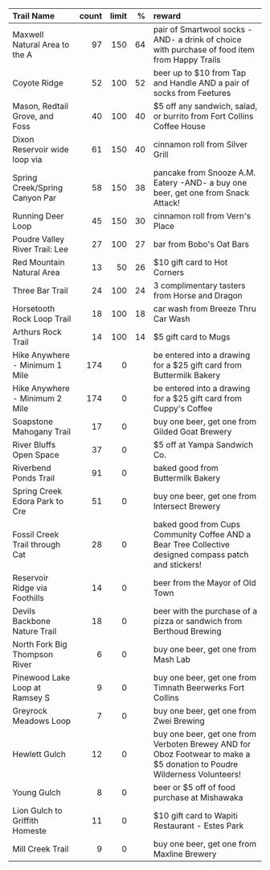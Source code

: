 | Trail Name                     |   count |   limit |   % | reward                                                                                                                  |
|:-------------------------------|--------:|--------:|----:|:------------------------------------------------------------------------------------------------------------------------|
| Maxwell Natural Area to the A  |      97 |     150 |  64 | pair of Smartwool socks -AND- a drink of choice with purchase of food item from Happy Trails                            |
| Coyote Ridge                   |      52 |     100 |  52 | beer up to $10 from Tap and Handle AND a pair of socks from Feetures                                                    |
| Mason, Redtail Grove, and Foss |      40 |     100 |  40 | $5 off any sandwich, salad, or burrito from Fort Collins Coffee House                                                   |
| Dixon Reservoir wide loop via  |      61 |     150 |  40 | cinnamon roll from Silver Grill                                                                                         |
| Spring Creek/Spring Canyon Par |      58 |     150 |  38 | pancake from Snooze A.M. Eatery -AND- a buy one beer, get one from Snack Attack!                                        |
| Running Deer Loop              |      45 |     150 |  30 | cinnamon roll from Vern's Place                                                                                         |
| Poudre Valley River Trail: Lee |      27 |     100 |  27 | bar from Bobo's Oat Bars                                                                                                |
| Red Mountain Natural Area      |      13 |      50 |  26 | $10 gift card to Hot Corners                                                                                            |
| Three Bar Trail                |      24 |     100 |  24 | 3 complimentary tasters from Horse and Dragon                                                                           |
| Horsetooth Rock Loop Trail     |      18 |     100 |  18 | car wash from Breeze Thru Car Wash                                                                                      |
| Arthurs Rock Trail             |      14 |     100 |  14 | $5 gift card to Mugs                                                                                                    |
| Hike Anywhere - Minimum 1 Mile |     174 |       0 |     | be entered into a drawing for a $25 gift card from Buttermilk Bakery                                                    |
| Hike Anywhere - Minimum 2 Mile |     174 |       0 |     | be entered into a drawing for a $25 gift card from Cuppy's Coffee                                                       |
| Soapstone Mahogany Trail       |      17 |       0 |     | buy one beer, get one from Gilded Goat Brewery                                                                          |
| River Bluffs Open Space        |      37 |       0 |     | $5 off at Yampa Sandwich Co.                                                                                            |
| Riverbend Ponds Trail          |      91 |       0 |     | baked good from Buttermilk Bakery                                                                                       |
| Spring Creek Edora Park to Cre |      51 |       0 |     | buy one beer, get one from Intersect Brewery                                                                            |
| Fossil Creek Trail through Cat |      28 |       0 |     | baked good from Cups Community Coffee AND a Bear Tree Collective designed compass patch and stickers!                   |
| Reservoir Ridge via Foothills  |      14 |       0 |     | beer from the Mayor of Old Town                                                                                         |
| Devils Backbone Nature Trail   |      18 |       0 |     | beer with the purchase of a pizza or sandwich from Berthoud Brewing                                                     |
| North Fork Big Thompson River  |       6 |       0 |     | buy one beer, get one from Mash Lab                                                                                     |
| Pinewood Lake Loop at Ramsey S |       9 |       0 |     | buy one beer, get one from Timnath Beerwerks Fort Collins                                                               |
| Greyrock Meadows Loop          |       7 |       0 |     | buy one beer, get one from Zwei Brewing                                                                                 |
| Hewlett Gulch                  |      12 |       0 |     | buy one beer, get one from Verboten Brewey AND for Oboz Footwear to make a $5 donation to Poudre Wilderness Volunteers! |
| Young Gulch                    |       8 |       0 |     | beer or $5 off of food purchase at Mishawaka                                                                            |
| Lion Gulch to Griffith Homeste |      11 |       0 |     | $10 gift card to Wapiti Restaurant - Estes Park                                                                         |
| Mill Creek Trail               |       9 |       0 |     | buy one beer, get one from Maxline Brewery                                                                              |